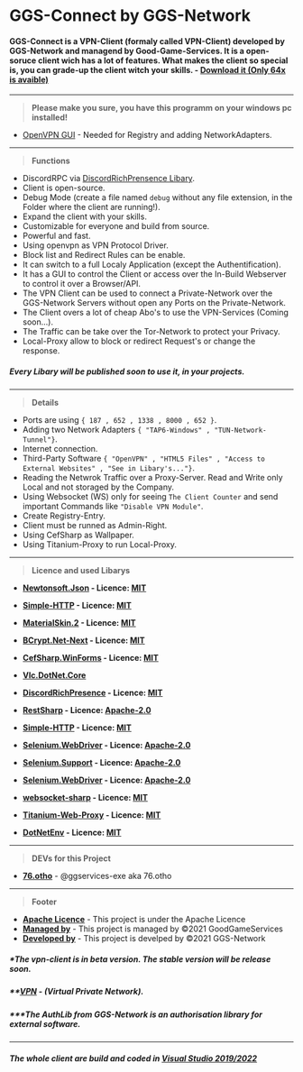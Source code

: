 # GGS-Connect by GGS-Network

#### GGS-Connect is a VPN-Client (formaly called VPN-Client) developed by GGS-Network and managend by Good-Game-Services. It is a open-soruce client wich has a lot of features. What makes the client so special is, you can grade-up the client witch your skills. - [Download it (Only 64x is avaible)](https://ggs-network.de/setup.exe)

--- 
> __Please make you sure, you have this programm on your windows pc installed!__
- [OpenVPN GUI](https://swupdate.openvpn.org/community/releases/OpenVPN-2.5.5-I602-amd64.msi) - Needed for Registry and adding NetworkAdapters.

---
> __Functions__

- DiscordRPC via [DiscordRichPrensence Libary](https://github.com/Lachee/discord-rpc-csharp).
- Client is open-source.
- Debug Mode (create a file named ```debug``` without any file extension, in the Folder where the client are running!).
- Expand the client with your skills.
- Customizable for everyone and build from source.
- Powerful and fast.
- Using openvpn as VPN Protocol Driver.
- Block list and Redirect Rules can be enable.
- It can switch to a full Localy Application (except the Authentification).
- It has a GUI to control the Client or access over the In-Build Webserver to control it over a Browser/API.
- The VPN Client can be used to connect a Private-Network over the GGS-Network Servers without open any Ports on the Private-Network.
- The Client overs a lot of cheap Abo's to use the VPN-Services (Coming soon...).
- The Traffic can be take over the Tor-Network to protect your Privacy.
- Local-Proxy allow to block or redirect Request's or change the response.

##### Every Libary will be published soon to use it, in your projects.

---
> __Details__
- Ports are using ```{ 187 , 652 , 1338 , 8000 , 652 }```.
- Adding two Network Adapters ```{ "TAP6-Windows" , "TUN-Network-Tunnel"}```.
- Internet connection.
- Third-Party Software ```{ "OpenVPN" , "HTML5 Files" , "Access to External Websites" , "See in Libary's..."}```.
- Reading the Netwrok Traffic over a Proxy-Server. Read and Write only Local and not storaged by the Company.
- Using Websocket (WS) only for seeing ```The Client Counter``` and send important Commands like ```"Disable VPN Module"```.
- Create Registry-Entry.
- Client must be runned as Admin-Right.
- Using CefSharp as Wallpaper.
- Using Titanium-Proxy to run Local-Proxy.

--- 
> __Licence and used Libarys__

- __[Newtonsoft.Json](https://www.nuget.org/packages/Newtonsoft.Json/) - Licence: [MIT](https://licenses.nuget.org/MIT)__ 

- __[Simple-HTTP](https://www.nuget.org/packages/Simple-HTTP/) - Licence: [MIT](https://licenses.nuget.org/MIT)__ 

- __[MaterialSkin.2](https://www.nuget.org/packages/MaterialSkin.2/) - Licence: [MIT](https://licenses.nuget.org/MIT)__ 

- __[BCrypt.Net-Next](https://www.nuget.org/packages/BCrypt.Net-Next/) - Licence: [MIT](https://licenses.nuget.org/MIT)__ 

- __[CefSharp.WinForms](https://www.nuget.org/packages/CefSharp.WinForms/) - Licence: [MIT](https://licenses.nuget.org/MIT)__ 

- __[Vlc.DotNet.Core](https://www.nuget.org/packages/Vlc.DotNet.Core/)__

- __[DiscordRichPresence](https://github.com/Lachee/discord-rpc-csharp) - Licence: [MIT](https://licenses.nuget.org/MIT)__ 

- __[RestSharp](https://restsharp.dev/) - Licence: [Apache-2.0](https://licenses.nuget.org/Apache-2.0)__ 

- __[Simple-HTTP](https://www.nuget.org/packages/Simple-HTTP) - Licence: [MIT](https://licenses.nuget.org/MIT)__ 

- __[Selenium.WebDriver](https://selenium.de) - Licence: [Apache-2.0](https://licenses.nuget.org/Apache-2.0)__ 

- __[Selenium.Support](https://selenium.de) - Licence: [Apache-2.0](https://licenses.nuget.org/Apache-2.0)__ 

- __[Selenium.WebDriver](https://selenium.de) - Licence: [Apache-2.0](https://licenses.nuget.org/Apache-2.0)__ 

- __[websocket-sharp](https://github.com/sta/websocket-sharp) - Licence: [MIT](https://licenses.nuget.org/MIT)__ 

- __[Titanium-Web-Proxy](https://github.com/justcoding121/Titanium-Web-Proxy) - Licence: [MIT](https://licenses.nuget.org/MIT)__ 

- __[DotNetEnv](https://github.com/tonerdo/dotnet-env) - Licence: [MIT](https://licenses.nuget.org/MIT)__ 

---

> __DEVs for this Project__

- __[76.otho](https://instagram.com/76.otho)__ - @ggservices-exe aka 76.otho


---
> __Footer__
- __[Apache Licence](https://www.apache.org/licenses/LICENSE-2.0)__ - This project is under the Apache Licence
- __[Managed by](https://good-game-services.de)__ - This project is managed by ©2021 GoodGameServices
- __[Developed by](https://ggs-network.com)__ - This project is develped by ©2021 GGS-Network

##### *The vpn-client is in beta version. The stable version will be release soon.
##### **[VPN](https://de.wikipedia.org/wiki/Virtual_Private_Network) - (Virtual Private Network).
##### ***The AuthLib from GGS-Network is an authorisation library for external software.

---

##### The whole client are build and coded in [Visual Studio 2019/2022](https://visualstudio.microsoft.com/de/vs/)
